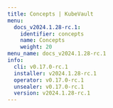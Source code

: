 ```yaml
---
title: Concepts | KubeVault
menu:
  docs_v2024.1.28-rc.1:
    identifier: concepts
    name: Concepts
    weight: 20
menu_name: docs_v2024.1.28-rc.1
info:
  cli: v0.17.0-rc.1
  installer: v2024.1.28-rc.1
  operator: v0.17.0-rc.1
  unsealer: v0.17.0-rc.1
  version: v2024.1.28-rc.1
---
```


